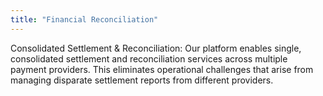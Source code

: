 ```yaml
---
title: "Financial Reconciliation"
---
```


Consolidated Settlement & Reconciliation: Our platform enables single, consolidated settlement and reconciliation services across multiple payment providers. This eliminates operational challenges that arise from managing disparate settlement reports from different providers.